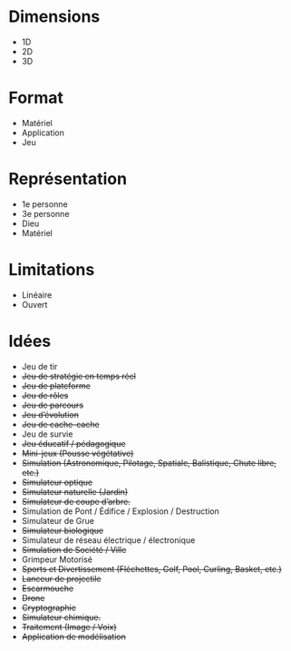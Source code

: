 # Dimensions
- 1D
- 2D
- 3D

# Format
- Matériel
- Application
- Jeu

# Représentation
- 1e personne
- 3e personne
- Dieu
- Matériel

# Limitations
- Linéaire
- Ouvert

# Idées
- Jeu de tir
- ~~Jeu de stratégie en temps réel~~
- ~~Jeu de plateforme~~
- ~~Jeu de rôles~~
- ~~Jeu de parcours~~
- ~~Jeu d’évolution~~
- ~~Jeu de cache-cache~~
- Jeu de survie
- ~~Jeu éducatif / pédagogique~~
- ~~Mini-jeux (Pousse végétative)~~
- ~~Simulation (Astronomique, Pilotage, Spatiale, Balistique, Chute libre, etc.)~~
- ~~Simulateur optique~~
- ~~Simulateur naturelle (Jardin)~~
- ~~Simulateur de coupe d’arbre.~~
- Simulation de Pont / Édifice / Explosion / Destruction
- Simulateur de Grue
- ~~Simulateur biologique~~
- Simulateur de réseau électrique / électronique
- ~~Simulation de Société / Ville~~
- Grimpeur Motorisé
- ~~Sports et Divertissement (Fléchettes, Golf, Pool, Curling, Basket, etc.)~~
- ~~Lanceur de projectile~~
- ~~Escarmouche~~
- ~~Drone~~
- ~~Cryptographie~~
- ~~Simulateur chimique.~~
- ~~Traitement (Image / Voix)~~
- ~~Application de modélisation~~
